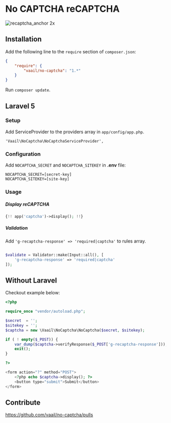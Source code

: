 No CAPTCHA reCAPTCHA
==========

![recaptcha_anchor 2x](https://cloud.githubusercontent.com/assets/1529454/5291635/1c426412-7b88-11e4-8d16-46161a081ece.gif)

## Installation

Add the following line to the `require` section of `composer.json`:

```json
{
    "require": {
        "vaail/no-captcha": "1.*"
    }
}
```

Run `composer update`.

## Laravel 5

### Setup

Add ServiceProvider to the providers array in `app/config/app.php`.

```
'Vaail\NoCaptcha\NoCaptchaServiceProvider',
```

### Configuration

Add `NOCAPTCHA_SECRET` and `NOCAPTCHA_SITEKEY` in **.env** file:

```
NOCAPTCHA_SECRET=[secret-key]
NOCAPTCHA_SITEKEY=[site-key]
```

### Usage

##### Display reCAPTCHA

```php
{!! app('captcha')->display(); !!}
```

##### Validation

Add `'g-recaptcha-response' => 'required|captcha'` to rules array.

```php

$validate = Validator::make(Input::all(), [
	'g-recaptcha-response' => 'required|captcha'
]);

```

## Without Laravel

Checkout example below:

```php
<?php

require_once "vendor/autoload.php";

$secret  = '';
$sitekey = '';
$captcha = new \Vaail\NoCaptcha\NoCaptcha($secret, $sitekey);

if ( ! empty($_POST)) {
    var_dump($captcha->verifyResponse($_POST['g-recaptcha-response']));
    exit();
}

?>

<form action="?" method="POST">
    <?php echo $captcha->display(); ?>
    <button type="submit">Submit</button>
</form>

```

## Contribute

https://github.com/vaail/no-captcha/pulls
